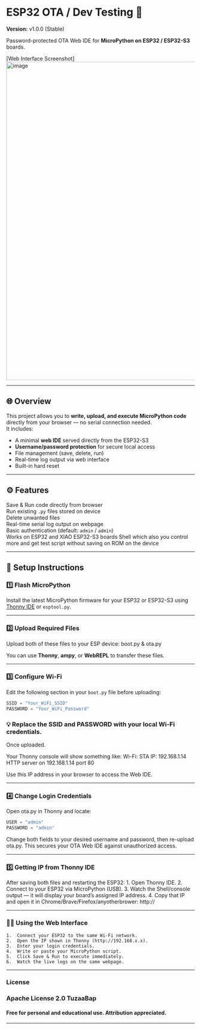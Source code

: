 # ESP32 OTA / Dev Testing 🔧  
**Version:** v1.0.0 (Stable)

Password-protected OTA Web IDE for **MicroPython on ESP32 / ESP32-S3** boards.

[Web Interface Screenshot] <img width="1440" height="848" alt="image" src="https://github.com/user-attachments/assets/861f54c1-3301-43fc-9d54-465c09ee4f9a" />


---

## 🌐 Overview
This project allows you to **write, upload, and execute MicroPython code** directly from your browser — no serial connection needed.  
It includes:
- A minimal **web IDE** served directly from the ESP32-S3  
- **Username/password protection** for secure local access  
- File management (save, delete, run)  
- Real-time log output via web interface  
- Built-in hard reset  

---

## ⚙️ Features
 Save & Run code directly from browser  
 Run existing `.py` files stored on device  
 Delete unwanted files  
 Real-time serial log output on webpage  
 Basic authentication (default: `admin` / `admin`)  
 Works on ESP32 and XIAO ESP32-S3 boards 
 Shell which also you control more and get test script without saving on ROM on the device

---

## 🧠 Setup Instructions

### 1️⃣ Flash MicroPython
Install the latest MicroPython firmware for your ESP32 or ESP32-S3 using [Thonny IDE](https://thonny.org/) or `esptool.py`.

---

### 2️⃣ Upload Required Files
Upload both of these files to your ESP device:
boot.py &
ota.py

You can use **Thonny**, **ampy**, or **WebREPL** to transfer these files.

---

### 3️⃣ Configure Wi-Fi  
Edit the following section in your `boot.py` file before uploading:  
```python
SSID = "Your_WiFi_SSID"
PASSWORD = "Your_WiFi_Password"
```

### 💡 Replace the SSID and PASSWORD with your local Wi-Fi credentials.
Once uploaded.

Your Thonny console will show something like:
Wi-Fi: STA IP: 192.168.1.14
HTTP server on 192.168.1.14 port 80

Use this IP address in your browser to access the Web IDE.

---

### 4️⃣ Change Login Credentials

Open ota.py in Thonny and locate:
```python
USER = "admin"
PASSWORD = "admin"
```

Change both fields to your desired username and password, then re-upload ota.py.
This secures your OTA Web IDE against unauthorized access.

---

### 5️⃣ Getting IP from Thonny IDE

After saving both files and restarting the ESP32:
	1.	Open Thonny IDE.
	2.	Connect to your ESP32 via MicroPython (USB).
	3.	Watch the Shell/console output — it will display your board’s assigned IP address.
	4.	Copy that IP and open it in Chrome/Brave/Firefox/anyotherbrower:
     http://<your-device-ip>

---

### 🧑‍💻 Using the Web Interface
	1.	Connect your ESP32 to the same Wi-Fi network.
	2.	Open the IP shown in Thonny (http://192.168.x.x).
	3.	Enter your login credentials.
	4.	Write or paste your MicroPython script.
	5.	Click Save & Run to execute immediately.
	6.	Watch the live logs on the same webpage.
  
---

###  License

### Apache License 2.0 TuzaaBap
#### Free for personal and educational use. Attribution appreciated.
---
